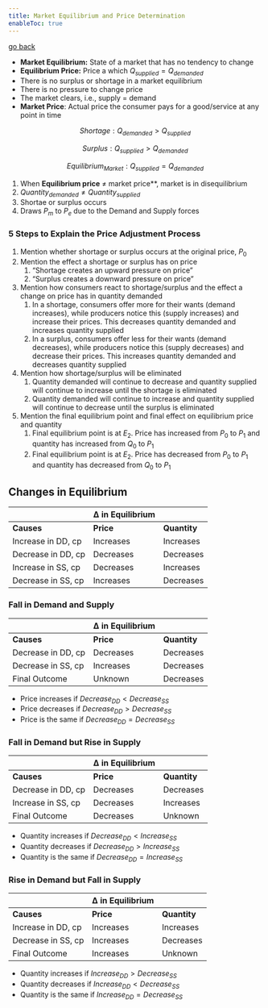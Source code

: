 ```yaml
---
title: Market Equilibrium and Price Determination
enableToc: true
---
```


[go back](Subjects/Economics.md)

-   ********Market Equilibrium:******** State of a market that has no tendency to change
-   ******Equilibrium Price:****** Price a which $Q_{supplied}=Q_{demanded}$
-   There is no surplus or shortage in a market equilibrium
-   There is no pressure to change price
-   The market clears, i.e., supply = demand
-   ************************Market Price************************: Actual price the consumer pays for a good/service at any point in time

$$ Shortage: Q_{demanded}>Q_{supplied} $$

$$ Surplus: Q_{supplied}>Q_{demanded} $$

$$ Equilibrium_{Market}: Q_{supplied}=Q_{demanded} $$

1.  When **Equilibrium price** $≠$ market price**, market is in disequilibrium
2.  $Quantity_{demanded}≠Quantity_{supplied}$
3.  Shortae or surplus occurs
4.  Draws $P_m$ to $P_e$ due to the Demand and Supply forces

### 5 Steps to Explain the Price Adjustment Process

1.  Mention whether shortage or surplus occurs at the original price, $P_0$
2.  Mention the effect a shortage or surplus has on price
    1.  “Shortage creates an upward pressure on price”
    2.  “Surplus creates a downward pressure on price”
3.  Mention how consumers react to shortage/surplus and the effect a change on price has in quantity demanded
    1.  In a shortage, consumers offer more for their wants (demand increases), while producers notice this (supply increases) and increase their prices. This decreases quantity demanded and increases quantity supplied
    2.  In a surplus, consumers offer less for their wants (demand decreases), while producers notice this (supply decreases) and decrease their prices. This increases quantity demanded and decreases quantity supplied
4.  Mention how shortage/surplus will be eliminated
    1.  Quantity demanded will continue to decrease and quantity supplied will continue to increase until the shortage is eliminated
    2.  Quantity demanded will continue to increase and quantity supplied will continue to decrease until the surplus is eliminated
5.  Mention the final equilibrium point and final effect on equilibrium price and quantity
    1.  Final equilibrium point is at $E_2$. Price has increased from $P_0$ to $P_1$ and quantity has increased from $Q_0$ to $P_1$
    2.  Final equilibrium point is at $E_2$. Price has decreased from $P_0$ to $P_1$ and quantity has decreased from $Q_0$ to $P_1$

## Changes in Equilibrium
|                    | Δ in Equilibrium |              |
| ------------------ | ---------------- | ------------ |
| **Causes**         | **Price**        | **Quantity** |
| Increase in DD, cp | Increases        | Increases    |
| Decrease in DD, cp | Decreases        | Decreases    |
| Increase in SS, cp | Decreases        | Increases    |
| Decrease in SS, cp | Increases        | Decreases             |

### Fall in Demand and Supply

|                    | Δ in Equilibrium |              |
| ------------------ | ---------------- | ------------ |
| **Causes**         | **Price**        | **Quantity** |
| Decrease in DD, cp | Decreases        | Decreases    |
| Decrease in SS, cp | Increases        | Decreases    |
| Final Outcome      | Unknown          | Decreases    |

-   Price increases if $Decrease_{DD}<Decrease_{SS}$
-   Price decreases if $Decrease_{DD}>Decrease_{SS}$
-   Price is the same if $Decrease_{DD}=Decrease_{SS}$

### Fall in Demand but Rise in Supply
|                    | Δ in Equilibrium |              |
| ------------------ | ---------------- | ------------ |
| **Causes**         | **Price**        | **Quantity** |
| Decrease in DD, cp | Decreases        | Decreases    |
| Increase in SS, cp | Decreases        | Increases    |
| Final Outcome      | Decreases        | Unknown      |

-   Quantity increases if $Decrease_{DD}<Increase_{SS}$
-   Quantity decreases if $Decrease_{DD}>Increase_{SS}$
-   Quantity is the same if $Decrease_{DD}=Increase_{SS}$

### Rise in Demand but Fall in Supply
|                    | Δ in Equilibrium |              |
| ------------------ | ---------------- | ------------ |
| **Causes**         | **Price**        | **Quantity** |
| Increase in DD, cp | Increases        | Increases    |
| Decrease in SS, cp | Increases        | Decreases    |
| Final Outcome      | Increases        | Unknown      |

-   Quantity increases if $Increase_{DD}>Decrease_{SS}$
-   Quantity decreases if $Increase_{DD}<Decrease_{SS}$
-   Quantity is the same if $Increase_{DD}=Decrease_{SS}$